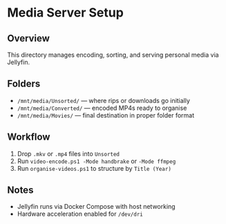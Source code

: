 # Media Server Setup

## Overview
This directory manages encoding, sorting, and serving personal media via Jellyfin.

## Folders
- `/mnt/media/Unsorted/` — where rips or downloads go initially
- `/mnt/media/Converted/` — encoded MP4s ready to organise
- `/mnt/media/Movies/` — final destination in proper folder format

## Workflow
1. Drop `.mkv` or `.mp4` files into `Unsorted`
2. Run `video-encode.ps1 -Mode handbrake` or `-Mode ffmpeg`
3. Run `organise-videos.ps1` to structure by `Title (Year)`

## Notes
- Jellyfin runs via Docker Compose with host networking
- Hardware acceleration enabled for `/dev/dri`